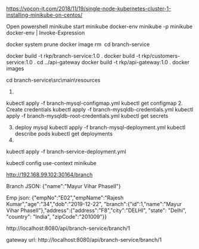 https://vocon-it.com/2018/11/19/single-node-kubernetes-cluster-1-installing-minikube-on-centos/

Open powershell
minikube start
minikube docker-env
minikube -p minikube docker-env | Invoke-Expression

docker system prune
docker image rm <image id>
cd branch-service


docker build -t rkp/branch-service:1.0 .
docker build -t rkp/customers-service:1.0 .
cd ../api-gateway
docker build -t rkp/api-gateway:1.0 .
docker images

cd branch-service\src\main\resources

1. 
kubectl apply -f branch-mysql-configmap.yml
kubectl get configmap
2. Create credentials
kubectl apply -f branch-mysqldb-credentials.yml
kubectl apply -f branch-mysqldb-root-credentials.yml
kubectl get secrets

3. deploy mysql
kubectl apply -f branch-mysql-deployment.yml
kubectl describe pods <pod id>
kubectl get deployments
4. 
kubectl apply -f branch-service-deployment.yml

kubectl config use-context minikube

http://192.168.99.102:30164/branch

Branch JSON:
{"name":"Mayur Vihar PhaseII"}

Emp json:
{"empNo":"E02","empName":"Rajesh Kumar","age":"34","dob":"2019-12-22",
 "branch":{"id":1,"name":"Mayur Vihar PhaseII"},"address":{"address":"F8","city":"DELHI", "state": "Delhi", "country": "India", "zipCode":"201009"}}
 
 http://localhost:8080/api/branch-service/branch/1
 
 gateway url:
 http://localhost:8080/api/branch-service/branch/1